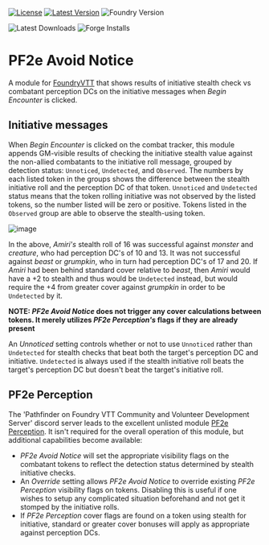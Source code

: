 [![License](https://img.shields.io/github/license/eligarf/avoid-notice?label=License)](LICENSE)
[![Latest Version](https://img.shields.io/github/v/release/eligarf/avoid-notice?display_name=tag&sort=semver&label=Latest%20Version)](https://github.com/eligarf/avoid-notice/releases/latest)
![Foundry Version](https://img.shields.io/endpoint?url=https://foundryshields.com/version?url=https%3A%2F%2Fraw.github.com%2Feligarf%2Favoid-notice%2Frelease%2Fmodule.json)

![Latest Downloads](https://img.shields.io/github/downloads/eligarf/avoid-notice/latest/total?color=blue&label=latest%20downloads)
![Forge Installs](https://img.shields.io/badge/dynamic/json?label=Forge%20Installs&query=package.installs&suffix=%25&url=https%3A%2F%2Fforge-vtt.com%2Fapi%2Fbazaar%2Fpackage%2Fpf2e-avoid-notice&colorB=4aa94a)
# PF2e Avoid Notice

A module for [FoundryVTT](https://foundryvtt.com) that shows results of initiative stealth check vs combatant perception DCs on the initiative messages when *Begin Encounter* is clicked.

## Initiative messages
When *Begin Encounter* is clicked on the combat tracker, this module appends GM-visible results of checking the initiative stealth value against the non-allied combatants to the initiative roll message, grouped by detection status: `Unnoticed`, `Undetected`, and `Observed`. The numbers by each listed token in the groups shows the difference between the stealth initiative roll and the perception DC of that token. `Unnoticed` and `Undetected` status means that the token rolling initiative was not observed by the listed tokens, so the number listed will be zero or positive. Tokens listed in the `Observed` group are able to observe the stealth-using token.

![image](https://github.com/Eligarf/avoid-notice/assets/16523503/194d98aa-5a60-4564-9971-e368fa5b83f9)

In the above, *Amiri's* stealth roll of 16 was successful against *monster* and *creature*, who had perception DC's of 10 and 13. It was not successful against *beast* or *grumpkin*, who in turn had perception DC's of 17 and 20. If *Amiri* had been behind standard cover relative to *beast*, then *Amiri* would have a +2 to stealth and thus would be `Undetected` instead, but would require the +4 from greater cover against *grumpkin* in order to be `Undetected` by it.

**NOTE: *PF2e Avoid Notice* does not trigger any cover calculations between tokens. It merely utilizes *PF2e Perception's* flags if they are already present**

An *Unnoticed* setting controls whether or not to use `Unnoticed` rather than `Undetected` for stealth checks that beat both the target's perception DC and initiative. `Undetected` is always used if the stealth initiative roll beats the target's perception DC but doesn't beat the target's initiative roll.

## PF2e Perception
The 'Pathfinder on Foundry VTT Community and Volunteer Development Server' discord server leads to the excellent unlisted module [PF2e Perception](https://github.com/reonZ/pf2e-perception). It isn't required for the overall operation of this module, but additional capabilities become available:

* *PF2e Avoid Notice* will set the appropriate visibility flags on the combatant tokens to reflect the detection status determined by stealth initiative checks.
* An *Override* setting allows *PF2e Avoid Notice* to override existing *PF2e Perception* visibility flags on tokens. Disabling this is useful if one wishes to setup any complicated situation beforehand and not get it stomped by the initiative rolls.
* If *PF2e Perception* cover flags are found on a token using stealth for initiative, standard or greater cover bonuses will apply as appropriate against perception DCs.
